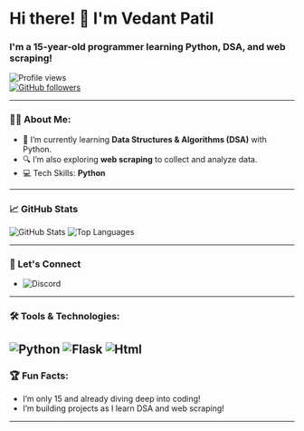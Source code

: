 # Hi there! 👋 I'm Vedant Patil 

### I'm a 15-year-old programmer learning Python, DSA, and web scraping!

![Profile views](https://komarev.com/ghpvc/?username=Vedant0109&color=blue)  
[![GitHub followers](https://img.shields.io/github/followers/Vedant0109?label=Follow&style=social)](https://github.com/Vedant0109)

---

### 👨‍💻 About Me:
- 🌱 I’m currently learning **Data Structures & Algorithms (DSA)** with Python.
- 🔍 I’m also exploring **web scraping** to collect and analyze data.
- 💻 Tech Skills: **Python**

---

### 📈 GitHub Stats
![GitHub Stats](https://github-readme-stats.vercel.app/api?username=Vedant0109&show_icons=true&theme=radical)
![Top Languages](https://github-readme-stats.vercel.app/api/top-langs/?username=Vedant0109&layout=compact&theme=radical)

---

### 🔗 Let's Connect
- ![Discord](https://img.shields.io/badge/Discord-vedant__0109-7289DA?style=flat&logo=discord&logoColor=white)

---

### 🛠️ Tools & Technologies:
![Python](https://img.shields.io/badge/-Python-blue?style=flat&logo=python&logoColor=white)
![Flask](https://img.shields.io/badge/-Flask-black?style=flat&logo=flask&logoColor=white)
![Html](https://img.shields.io/badge/-Flask-black?style=flat&logo=flask&logoColor=white)
---

### 🏆 Fun Facts:
- I’m only 15 and already diving deep into coding!
- I’m building projects as I learn DSA and web scraping!

---
